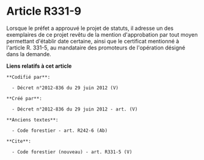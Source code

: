 # Article R331-9

Lorsque le préfet a approuvé le projet de statuts, il adresse un des exemplaires de ce projet revêtu de la mention
d'approbation par tout moyen permettant d'établir date certaine, ainsi que le certificat mentionné à l'article R. 331-5, au
mandataire des promoteurs de l'opération désigné dans la demande.

**Liens relatifs à cet article**

	**Codifié par**:

	  - Décret n°2012-836 du 29 juin 2012 (V)

	**Créé par**:

	  - Décret n°2012-836 du 29 juin 2012 - art. (V)

	**Anciens textes**:

	  - Code forestier - art. R242-6 (Ab)

	**Cite**:

	  - Code forestier (nouveau) - art. R331-5 (V)
